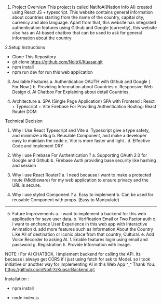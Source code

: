 1. Project Overview
   This project is called NatifoAI(Nation Info AI) created using React JS + typescript. This website contains general information about countries starting from the name of the country, capital city, currency and also language. Apart from that, this website has integrated authentication features using Github and Google (currently), this website also has an AI-based chatbox that can be used to ask for general information about the country

2.Setup Instructions

- Clone This Repository
- git clone https://github.com/NoitrX/Kuasar.git
- npm install
- npm run dev for run this web application

3. Available Features
   a. Authentication OAUTH with Github and Google ( For Now )
   b. Providing Information about Countries
   c. Responsive Web Design
   d. AI Chatbox For Explaining about detail Countries.

4. Architecture
   a. SPA (Single Page Application)
   SPA with Frontend : React + Typescript + Vite
   Firebase For Providing Authentication
   Routing: React Router DOM

Technical Decision

1. Why i Use React Typescript and Vite
   a. Typescript give a type safety, and minimize a Bug
   b. Reusable Component, and make a developer easy to maintain the code
   c. Vite is more faster and light .
   d. Effective Code and implement DRY

2. Why i use Firebase For Authentication ?
   a. Supporting OAuth 2.0 for Google and Github
   b. Firebase Auth providing base security like hashing and session

3. Why i use React Router?
   a. I need because i want to make a protected route (Middleware) for my web application to ensure privacy and the URL is secure.

4. Why i use styled Component ?
   a. Easy to implement
   b. Can be used for reusable Component with props. (Easy to Manipulate)

---

5. Future Improvements
   a. I want to implement a backend for this web application for save user data.
   b. Verification Email or Two Factor auth
   c. I want to enchance User Experience in this web app with Interactive Animation
   d. add more features such as Information About the Country Like All of destination or iconic place from that country, Cultural.
   e. Add Voice Recorder to asking AI.
   f. Enable features login using email and password
   g. Registration
   h. Provide Information with Image.

NOTE :
For AI CHATBOX, I implement backend for calling the API. Its because i always get CORS if i just using fetch for ask to Model. so i took initiative or another way for implementing AI in this Web App ^\_^ Thank You.
https://github.com/NoitrX/KuasarBackend.git

Installation :
- npm install

- node index.js
